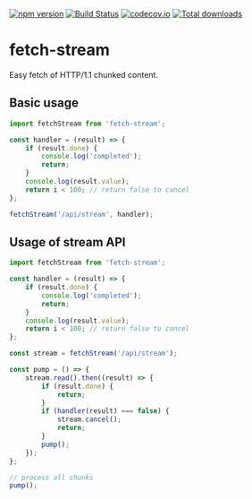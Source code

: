 [![npm version](https://badge.fury.io/js/fetch-stream.svg)](https://badge.fury.io/js/fetch-stream)
[![Build Status](https://travis-ci.org/sergeyt/fetch-stream.svg)](https://travis-ci.org/sergeyt/fetch-stream)
[![codecov.io](https://codecov.io/github/sergeyt/fetch-stream/coverage.svg?branch=master)](https://codecov.io/github/sergeyt/fetch-stream?branch=master)
[![Total downloads](https://img.shields.io/npm/dt/fetch-stream.svg)](https://www.npmjs.com/package/fetch-stream)

# fetch-stream

Easy fetch of HTTP/1.1 chunked content.

## Basic usage

```js
import fetchStream from 'fetch-stream';

const handler = (result) => {
	if (result.done) {
		console.log('completed');
		return;
	}
	console.log(result.value);
	return i < 100; // return false to cancel
};

fetchStream('/api/stream', handler);
```

## Usage of stream API

```js
import fetchStream from 'fetch-stream';

const handler = (result) => {
	if (result.done) {
		console.log('completed');
		return;
	}
	console.log(result.value);
	return i < 100; // return false to cancel
};

const stream = fetchStream('/api/stream');

const pump = () => {
	stream.read().then((result) => {
		if (result.done) {
			return;
		}
		if (handler(result) === false) {
			stream.cancel();
			return;
		}
		pump();
	});
};

// process all chunks
pump();
```

